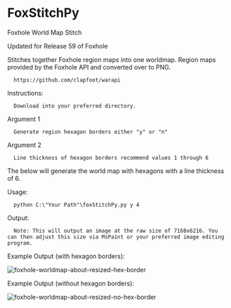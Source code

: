 # FoxStitchPy
Foxhole World Map Stitch

Updated for Release 59 of Foxhole

Stitches together Foxhole region maps into one worldmap. Region maps provided by the Foxhole API and converted over to PNG.

      https://github.com/clapfoot/warapi

Instructions:
      
      Download into your preferred directory.

Argument 1

      Generate region hexagon borders either "y" or "n"

Argument 2

      Line thickness of hexagon borders recommend values 1 through 6

The below will generate the world map with hexagons with a line thickness of 6.

Usage:

      python C:\"Your Path"\foxStitchPy.py y 4

Output:

      Note: This will output an image at the raw size of 7168x6216. You can then adjust this size via MsPaint or your preferred image editing program.

Example Output (with hexagon borders):

![foxhole-worldmap-about-resized-hex-border](https://github.com/foxholenoob/FoxStitch/assets/141661840/03b3a79e-d2c5-4588-8384-2da8b7c5b1e1)

Example Output (without hexagon borders):

![foxhole-worldmap-about-resized-no-hex-border](https://github.com/foxholenoob/FoxStitch/assets/141661840/1fafbdc1-df14-408e-9be1-1e39a29b613d)


